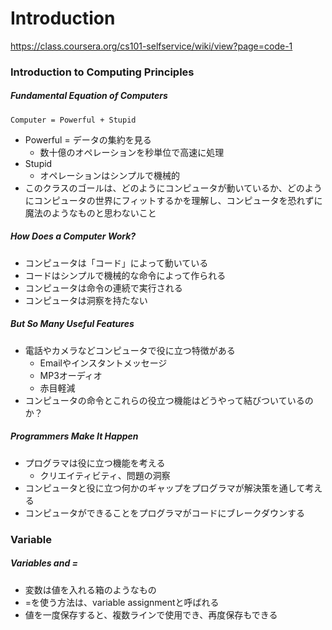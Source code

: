 # Introduction

https://class.coursera.org/cs101-selfservice/wiki/view?page=code-1

### Introduction to Computing Principles

##### Fundamental Equation of Computers

``Computer = Powerful + Stupid``

* Powerful = データの集約を見る
  * 数十億のオペレーションを秒単位で高速に処理
* Stupid
  * オペレーションはシンプルで機械的
* このクラスのゴールは、どのようにコンピュータが動いているか、どのようにコンピュータの世界にフィットするかを理解し、コンピュータを恐れずに魔法のようなものと思わないこと

##### How Does a Computer Work?

* コンピュータは「コード」によって動いている
* コードはシンプルで機械的な命令によって作られる
* コンピュータは命令の連続で実行される
* コンピュータは洞察を持たない

##### But So Many Useful Features

* 電話やカメラなどコンピュータで役に立つ特徴がある
  * Emailやインスタントメッセージ
  * MP3オーディオ
  * 赤目軽減
* コンピュータの命令とこれらの役立つ機能はどうやって結びついているのか？

##### Programmers Make It Happen

* プログラマは役に立つ機能を考える
  * クリエイティビティ、問題の洞察
* コンピュータと役に立つ何かのギャップをプログラマが解決策を通して考える
* コンピュータができることをプログラマがコードにブレークダウンする

### Variable

##### Variables and =

* 変数は値を入れる箱のようなもの
* =を使う方法は、variable assignmentと呼ばれる
* 値を一度保存すると、複数ラインで使用でき、再度保存もできる
